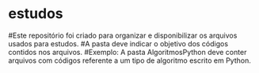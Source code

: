 # estudos
#Este repositório foi criado para organizar e disponibilizar os arquivos usados para estudos.
#A pasta deve indicar o objetivo dos códigos contidos nos arquivos.
#Exemplo: A pasta AlgoritmosPython deve conter arquivos com códigos referente a um tipo de algoritmo escrito em Python.
